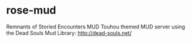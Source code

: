 # rose-mud
Remnants of Storied Encounters MUD
Touhou themed MUD server using the Dead Souls Mud Library: http://dead-souls.net/
